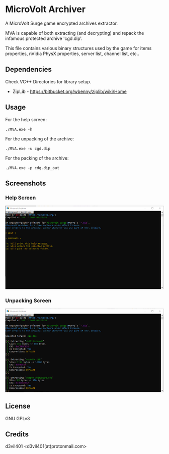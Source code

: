 # MicroVolt Archiver

A MicroVolt Surge game encrypted archives extractor.

MVA is capable of both extracting (and decrypting) and repack the infamous protected archive 'cgd.dip'.

This file contains various binary structures used by the game for items properties, nVidia PhysX properties, server list, channel list, etc..

## Dependencies

Check VC++ Directories for library setup.

* ZipLib - https://bitbucket.org/wbenny/ziplib/wiki/Home

## Usage

For the help screen:
```
./MVA.exe -h
```

For the unpacking of the archive:
```
./MVA.exe -u cgd.dip
```

For the packing of the archive:
```
./MVA.exe -p cdg.dip_out
```

## Screenshots

### Help Screen

![HelpScr](https://github.com/d3v1l401/Microvolt-Archiver/blob/master/RepoMisc/helpscr.png)

### Unpacking Screen

![UnpackScr](https://github.com/d3v1l401/Microvolt-Archiver/blob/master/RepoMisc/unpackscr.png)

## License

GNU GPLv3

## Credits

d3vil401 <d3vil401(at)protonmail.com>
